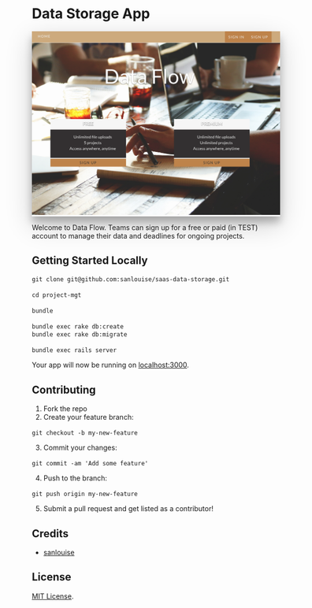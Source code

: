 # Data Storage App

<div style="box-shadow: 0 12px 15px 0 rgba(0,0,0,0.24),0 17px 50px 0 rgba(0,0,0,0.19);"><a href="https://sanlouise-dataflow.herokuapp.com/" alt="Data Flow"><center><img src="app/assets/images/readme-image.png" alt="Data Flow" /></center></a></div>

Welcome to Data Flow. Teams can sign up for a free or paid (in TEST) account to manage their data and deadlines for ongoing projects.

## Getting Started Locally

```
git clone git@github.com:sanlouise/saas-data-storage.git

cd project-mgt

bundle

bundle exec rake db:create
bundle exec rake db:migrate

bundle exec rails server
```

Your app will now be running on [localhost:3000](http://localhost:3000).

## Contributing

1. Fork the repo
2. Create your feature branch: 

`git checkout -b my-new-feature`

3. Commit your changes: 

`git commit -am 'Add some feature'`

4. Push to the branch: 

`git push origin my-new-feature`

5. Submit a pull request and get listed as a contributor!

## Credits

* [sanlouise](https://github.com/sanlouise)

## License

[MIT License](LICENSE).